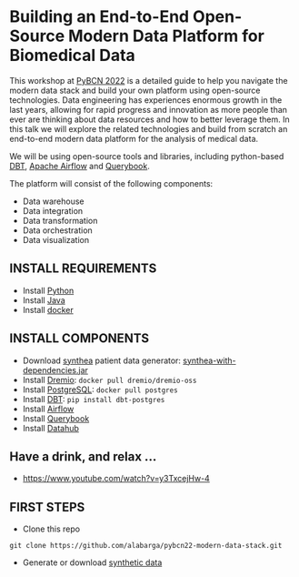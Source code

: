 # Building an End-to-End Open-Source Modern Data Platform for Biomedical Data

This workshop at [PyBCN 2022](https://pybcn.org/events/pyday_bcn/pyday_bcn_2022/) is a detailed guide to help you navigate the modern data stack and build your own platform using open-source technologies. Data engineering has experiences enormous growth in the last years, allowing for rapid progress and innovation as more people than ever are thinking about data resources and how to better leverage them. In this talk we will explore the related technologies and build from scratch an end-to-end modern data platform for the analysis of medical data. 

We will be using open-source tools and libraries, including python-based [DBT](https://getdbt.com/), [Apache Airflow](https://airflow.apache.org) and [Querybook](https://www.querybook.org/). 

The platform will consist of the following components: 
 - Data warehouse 
 - Data integration 
 - Data transformation 
 - Data orchestration 
 - Data visualization


## INSTALL REQUIREMENTS

- Install [Python](https://www.python.org/downloads/)
- Install [Java](https://www.java.com/en/download/help/download_options.html)
- Install [docker](https://docs.docker.com/engine/install/)

## INSTALL COMPONENTS

- Download [synthea](https://synthetichealth.github.io/synthea/) patient data generator: [synthea-with-dependencies.jar](https://github.com/synthetichealth/synthea/releases/download/master-branch-latest/synthea-with-dependencies.jar)
- Install [Dremio](https://www.dremio.com/): `docker pull dremio/dremio-oss`
- Install [PostgreSQL](https://www.postgresql.org): `docker pull postgres` 
- Install [DBT](https://docs.getdbt.com/docs/get-started/pip-install): `pip install dbt-postgres`
- Install [Airflow](https://airflow.apache.org/docs/apache-airflow/stable/start.html)
- Install [Querybook](https://github.com/pinterest/querybook)
- Install [Datahub](https://datahubproject.io/docs/quickstart/)

## Have a drink, and relax ...
- https://www.youtube.com/watch?v=y3TxcejHw-4

## FIRST STEPS

- Clone this repo

```
git clone https://github.com/alabarga/pybcn22-modern-data-stack.git
``` 

- Generate or download [synthetic data](https://github.com/alabarga/pybcn22-modern-data-stack/blob/main/synthea/)



